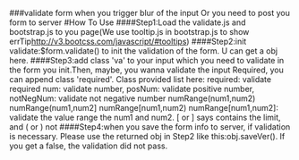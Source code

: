###validate form when you trigger blur of the input Or you need to post you form to server
#How To Use
####Step1:Load the validate.js and bootstrap.js to you page(We use tooltip.js in bootstrap.js to show errTip<a>http://v3.bootcss.com/javascript/#tooltips</a>)
####Step2:init validate:$form.validate() to init the validation of the form. U can get a obj here.
####Step3:add class 'va' to your input which you need to validate in the form you init.Then, maybe, you wanna validate the input Required, you can append class 'required'. Class provided list here:
          required: validate required
          num: validate number,
          posNum: validate positive number,
          notNegNum: validate not negative number
          numRange(num1,num2)
          numRange(num1,num2]
          numRange[num1,num2)
          numRange[num1,num2]: validate the value range the num1 and num2. [ or ] says contains the limit, and ( or ) not
####Step4:when you save the form info to server, if validation is necessary. Please use the returned obj in Step2 like this:obj.saveVer(). If you get a false, the validation did not pass.
